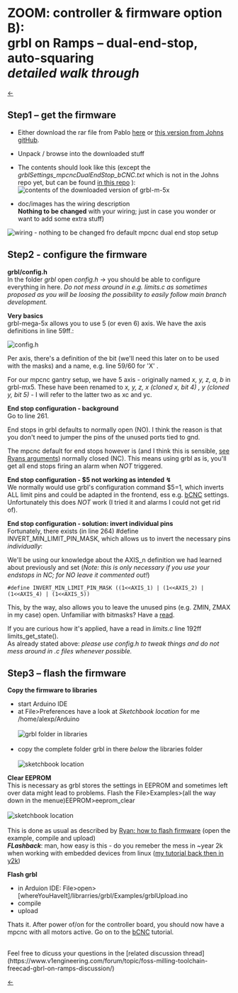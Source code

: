 # ZOOM: controller & firmware option B):<br>grbl on Ramps – dual-end-stop, auto-squaring <br>**_detailed walk through_**

[&larr;](index.html "back")

## Step1 – get the firmware

- Either download the rar file from Pablo [here](https://www.v1engineering.com/forum/topic/grbl-running-on-ramps/#post-78315) or [this version from Johns gitHub](https://github.com/johnboiles/grbl-Mega-5X/tree/c640018f846bba11a4228c5758af2fb21367d01a).
- Unpack / browse into the downloaded stuff
- The contents should look like this (except the *grblSettings_mpcncDualEndStop_bCNC.txt* which is not in the Johns repo yet, but can be found [in this repo](/assets/files/grblSettings_mpcncDualEndStop_bCNC.txt) ):
![](./assets/images/xgrbl.png "contents of the downloaded version of grbl-m-5x")

- doc/images has the wiring description<br>
**Nothing to be changed** with your wiring; just in case you wonder or want to add some extra stuff)

![](/assets/images/grbl-Mega-5X_MPCNC_Wiring.png "wiring - nothing to be changed fro default mpcnc dual end stop setup")

## Step2 - configure the firmware

**grbl/config.h**
<br>
In the folder *grbl* open *config.h* &#8594; you should be able to configure everything in here. *Do not mess around in e.g. limits.c as sometimes proposed as you will be loosing the possibility to easily follow main branch development.*


**Very basics**<a name="veryBasics"></a> 
<br>
grbl-mega-5x allows you to use 5 (or even 6) axis. We have the axis definitions in line 59ff.:

![](/assets/images/xgrbl2.png "config.h")

Per axis, there's a definition of the bit (we'll need this later on to be used with the masks) and a name, e.g. line 59/60 for 'X' .

For our mpcnc gantry setup, we have 5 axis - originally named *x, y, z, a, b* in grbl-mx5. These have been renamed to *x, y, z, x (cloned x, bit 4) , y (cloned y, bit 5)* - I will refer to the latter two as xc and yc.

**End stop configuration - background**<a name="endstopBackground"></a> 
<br>
Go to line 261.

End stops in grbl defaults to normally open (NO). I think the reason is that you don't need to jumper the pins of the unused ports tied to gnd.

The mpcnc default for end stops however is (and I think this is sensible, [see Ryans arguments](https://www.v1engineering.com/auto-square-dual-endstops/)) normally closed (NC). This means using grbl as is, you'll get all end stops firing an alarm when *NOT* triggered.

**End stop configuration - $5 not working as intended &#8623;**
<br>
We normally would use grbl's configuration command  $5=1, which inverts ALL limit pins and could be adapted in the frontend, ess e.g. [bCNC](bcnc_1.html) settings.
<br>
Unfortunately this does *NOT* work (I tried it and alarms I could not get rid of).

**End stop configuration - solution: invert individual pins**
<br>
Fortunately, there exists (in line 264) #define INVERT_MIN_LIMIT_PIN_MASK, which allows us to invert the necessary pins *individually*:

We'll be using our knowledge about the AXIS_n definition we had learned about previously and set (*Note: this is only necessary if you use your endstops in NC; for NO leave it commented out!*)

```
#define INVERT_MIN_LIMIT_PIN_MASK ((1<<AXIS_1) | (1<<AXIS_2) | (1<<AXIS_4) | (1<<AXIS_5))
```
This, by the way, also allows you to leave the unused pins (e.g. ZMIN, ZMAX in my case) open.
Unfamiliar with bitmasks? Have a [read](https://codeforces.com/blog/entry/18169).

If you are curious how it's applied, have a read in *limits.c* line 192ff limits_get_state().<br>
As already stated above: *please use config.h to tweak things and do not mess around in .c files whenever possible.*

## Step3 – flash the firmware
**Copy the firmware to libraries**
- start Arduino IDE
- at File>Preferences have a look at *Sketchbook location* for me /home/alexp/Arduino
<br><br>![](/assets/images/xarduino1.png "grbl folder in libraries")<br><br>
- copy the complete folder grbl in there *below* the libraries folder<br><br>
![](/assets/images/xarduino2.png "sketchbook location")<br>

**Clear EEPROM**
<br>
This is necessary as grbl stores the settings in EEPROM and sometimes left over data might lead to problems.
Flash the File>Examples>(all the way down in the menue)EEPROM>eeprom_clear
<br><br>![](/assets/images/xarduino3.png "sketchbook location")<br><br>
This is done as usual as described by [Ryan: how to flash firmware](https://www.v1engineering.com/marlin-firmware/) (open the example, compile and upload)
<br>**_FLashback_**: man, how easy is this - do you remeber the mess in ~year 2k when working with embedded devices from linux ([my tutorial back then in y2k](http://www.41hz.de/arm_linux.html))

**Flash grbl**
- in Arduion IDE: File>open> [whereYouHaveIt]/librarries/grbl/Examples/grblUpload.ino
- compile
- upload

Thats it.
After power of/on for the controller board, you should now have a mpcnc with all motors active.
Go on to the [bCNC](bcnc_1.html) tutorial.


<br>
Feel free to dicuss your questions in the [related discussion thread](https://www.v1engineering.com/forum/topic/foss-milling-toolchain-freecad-gbrl-on-ramps-discussion/) 


[&larr;](index.html "back")
